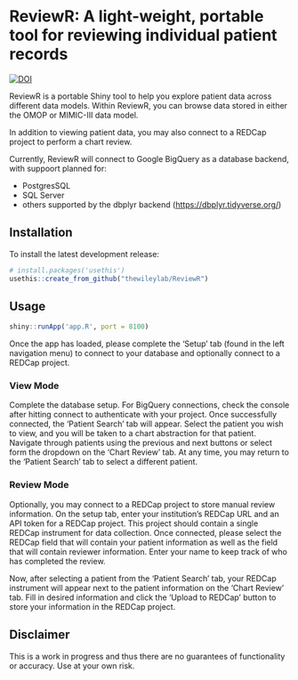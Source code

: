 
<!-- README.md is generated from README.Rmd. Please edit that file -->

# ReviewR: A light-weight, portable tool for reviewing individual patient records

<!-- badges: start -->

[![DOI](https://zenodo.org/badge/DOI/10.5281/zenodo.1488535.svg)](https://doi.org/10.5281/zenodo.1488535)
<!-- badges: end -->

ReviewR is a portable Shiny tool to help you explore patient data across
different data models. Within ReviewR, you can browse data stored in
either the OMOP or MIMIC-III data model.

In addition to viewing patient data, you may also connect to a REDCap
project to perform a chart review.

Currently, ReviewR will connect to Google BigQuery as a database
backend, with suppoort planned for:

  - PostgresSQL
  - SQL Server
  - others supported by the dbplyr backend
    (<https://dbplyr.tidyverse.org/>)

## Installation

To install the latest development release:

``` r
# install.packages('usethis')
usethis::create_from_github("thewileylab/ReviewR")
```

## Usage

``` r
shiny::runApp('app.R', port = 8100)
```

Once the app has loaded, please complete the ‘Setup’ tab (found in the
left navigation menu) to connect to your database and optionally connect
to a REDCap project.

### View Mode

Complete the database setup. For BigQuery connections, check the console
after hitting connect to authenticate with your project. Once
successfully connected, the ‘Patient Search’ tab will appear. Select the
patient you wish to view, and you will be taken to a chart abstraction
for that patient. Navigate through patients using the previous and next
buttons or select form the dropdown on the ‘Chart Review’ tab. At any
time, you may return to the ‘Patient Search’ tab to select a different
patient.

### Review Mode

Optionally, you may connect to a REDCap project to store manual review
information. On the setup tab, enter your institution’s REDCap URL and
an API token for a REDCap project. This project should contain a single
REDCap instrument for data collection. Once connected, please select the
REDCap field that will contain your patient information as well as the
field that will contain reviewer information. Enter your name to keep
track of who has completed the review.

Now, after selecting a patient from the ‘Patient Search’ tab, your
REDCap instrument will appear next to the patient information on the
‘Chart Review’ tab. Fill in desired information and click the ‘Upload
to REDCap’ button to store your information in the REDCap project.

## Disclaimer

This is a work in progress and thus there are no guarantees of
functionality or accuracy. Use at your own risk.
